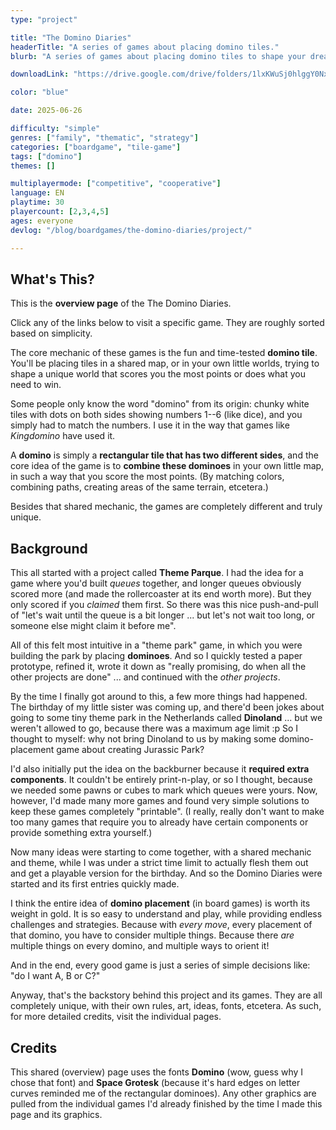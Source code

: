 ```yaml
---
type: "project"

title: "The Domino Diaries"
headerTitle: "A series of games about placing domino tiles."
blurb: "A series of games about placing domino tiles to shape your dream world---or simply the one that scores you the most points."

downloadLink: "https://drive.google.com/drive/folders/1lxKWuSj0hlggY0Nx1_jQsNr0yqjfhoHb"

color: "blue"

date: 2025-06-26

difficulty: "simple"
genres: ["family", "thematic", "strategy"]
categories: ["boardgame", "tile-game"]
tags: ["domino"]
themes: []

multiplayermode: ["competitive", "cooperative"]
language: EN
playtime: 30
playercount: [2,3,4,5]
ages: everyone
devlog: "/blog/boardgames/the-domino-diaries/project/"

---
```


## What's This?

This is the **overview page** of the The Domino Diaries.

Click any of the links below to visit a specific game. They are roughly sorted based on simplicity.

<!--- Used to have the games list but that broke now: boardgame-project-games-list subdir="place" >}} --->

The core mechanic of these games is the fun and time-tested **domino tile**. You'll be placing tiles in a shared map, or in your own little worlds, trying to shape a unique world that scores you the most points or does what you need to win.

Some people only know the word "domino" from its origin: chunky white tiles with dots on both sides showing numbers 1--6 (like dice), and you simply had to match the numbers. I use it in the way that games like _Kingdomino_ have used it. 

A **domino** is simply a **rectangular tile that has two different sides**, and the core idea of the game is to **combine these dominoes** in your own little map, in such a way that you score the most points. (By matching colors, combining paths, creating areas of the same terrain, etcetera.)

Besides that shared mechanic, the games are completely different and truly unique.

## Background

This all started with a project called **Theme Parque**. I had the idea for a game where you'd built _queues_ together, and longer queues obviously scored more (and made the rollercoaster at its end worth more). But they only scored if you _claimed_ them first. So there was this nice push-and-pull of "let's wait until the queue is a bit longer ... but let's not wait too long, or someone else might claim it before me". 

All of this felt most intuitive in a "theme park" game, in which you were building the park by placing **dominoes**. And so I quickly tested a paper prototype, refined it, wrote it down as "really promising, do when all the other projects are done" ... and continued with the _other projects_.

By the time I finally got around to this, a few more things had happened. The birthday of my little sister was coming up, and there'd been jokes about going to some tiny theme park in the Netherlands called **Dinoland** ... but we weren't allowed to go, because there was a maximum age limit :p So I thought to myself: why not bring Dinoland to us by making some domino-placement game about creating Jurassic Park?

I'd also initially put the idea on the backburner because it **required extra components**. It couldn't be entirely print-n-play, or so I thought, because we needed some pawns or cubes to mark which queues were yours. Now, however, I'd made many more games and found very simple solutions to keep these games completely "printable". (I really, really don't want to make too many games that require you to already have certain components or provide something extra yourself.)

Now many ideas were starting to come together, with a shared mechanic and theme, while I was under a strict time limit to actually flesh them out and get a playable version for the birthday. And so the Domino Diaries were started and its first entries quickly made.

I think the entire idea of **domino placement** (in board games) is worth its weight in gold. It is so easy to understand and play, while providing endless challenges and strategies. Because with _every move_, every placement of that domino, you have to consider multiple things. Because there _are_ multiple things on every domino, and multiple ways to orient it! 

And in the end, every good game is just a series of simple decisions like: "do I want A, B or C?"

Anyway, that's the backstory behind this project and its games. They are all completely unique, with their own rules, art, ideas, fonts, etcetera. As such, for more detailed credits, visit the individual pages.

## Credits

This shared (overview) page uses the fonts **Domino** (wow, guess why I chose that font) and **Space Grotesk** (because it's hard edges on letter curves reminded me of the rectangular dominoes). Any other graphics are pulled from the individual games I'd already finished by the time I made this page and its graphics.